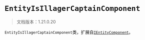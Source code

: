 # `EntityIsIllagerCaptainComponent`

> 文档版本：1.21.0.20

`EntityIsIllagerCaptainComponent`类，扩展自[`IEntityComponent`](./ientitycomponent.md)。
